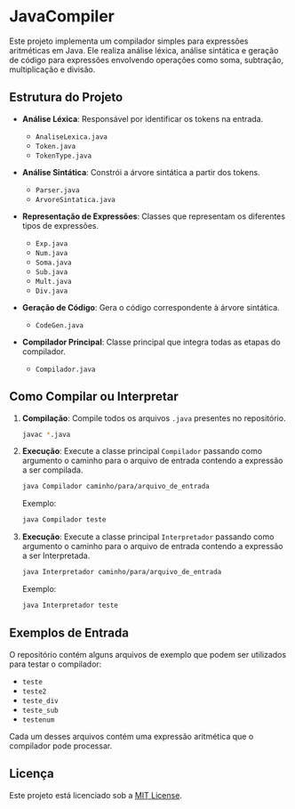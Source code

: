 
# JavaCompiler

Este projeto implementa um compilador simples para expressões aritméticas em Java.
Ele realiza análise léxica, análise sintática e geração de código para expressões envolvendo operações como soma, subtração, multiplicação e divisão.

## Estrutura do Projeto

- **Análise Léxica**: Responsável por identificar os tokens na entrada.
  - `AnaliseLexica.java`
  - `Token.java`
  - `TokenType.java`

- **Análise Sintática**: Constrói a árvore sintática a partir dos tokens.
  - `Parser.java`
  - `ArvoreSintatica.java`

- **Representação de Expressões**: Classes que representam os diferentes tipos de expressões.
  - `Exp.java`
  - `Num.java`
  - `Soma.java`
  - `Sub.java`
  - `Mult.java`
  - `Div.java`

- **Geração de Código**: Gera o código correspondente à árvore sintática.
  - `CodeGen.java`

- **Compilador Principal**: Classe principal que integra todas as etapas do compilador.
  - `Compilador.java`

## Como Compilar ou Interpretar

1. **Compilação**: Compile todos os arquivos `.java` presentes no repositório.

   ```bash
   javac *.java
   ```

2. **Execução**: Execute a classe principal `Compilador` passando como argumento o caminho para o arquivo de entrada contendo a expressão a ser compilada.

   ```bash
   java Compilador caminho/para/arquivo_de_entrada
   ```

   Exemplo:

   ```bash
   java Compilador teste
   ```

3. **Execução**: Execute a classe principal `Interpretador` passando como argumento o caminho para o arquivo de entrada contendo a expressão a ser Interpretada.

   ```bash
   java Interpretador caminho/para/arquivo_de_entrada
   ```

   Exemplo:

   ```bash
   java Interpretador teste
   ```
   
## Exemplos de Entrada

O repositório contém alguns arquivos de exemplo que podem ser utilizados para testar o compilador:

- `teste`
- `teste2`
- `teste_div`
- `teste_sub`
- `testenum`

Cada um desses arquivos contém uma expressão aritmética que o compilador pode processar.

## Licença

Este projeto está licenciado sob a [MIT License](LICENSE).
